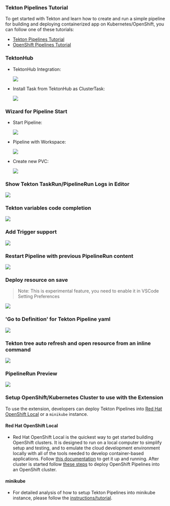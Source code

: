 
### Tekton Pipelines Tutorial

To get started with Tekton and learn how to create and run a simple pipeline for building and deploying containerized app on Kubernetes/OpenShift, you can follow one of these tutorials:

* [Tekton Pipelines Tutorial](https://github.com/tektoncd/pipeline/blob/master/docs/tutorial.md)
* [OpenShift Pipelines Tutorial](https://github.com/openshift/pipelines-tutorial)

### TektonHub

   * TektonHub Integration:

      <div><img src="images/gif-tekton/tekton-hub.gif" /></div>

   * Install Task from TektonHub as ClusterTask:

      <div><img src="images/gif-tekton/tekton-hub-cluster.gif" /></div>


### Wizard for Pipeline Start

   * Start Pipeline:

      <div><img src="images/gif-tekton/start-pipeline.gif" /></div>

   * Pipeline with Workspace:

      <div><img src="images/gif-tekton/start-workspaces.gif" /></div>

   * Create new PVC:

      <div><img src="images/gif-tekton/create-workspace-pvc.gif" /></div>

### Show Tekton TaskRun/PipelineRun Logs in Editor

<div><img src="images/gif-tekton/show-logs-in-editor.gif" /></div>

### Tekton variables code completion

<div><img src="images/gif-tekton/code-completion.gif" /></div>

### Add Trigger support

<div><img src="images/gif-tekton/add-trigger.gif" /></div>

### Restart Pipeline with previous PipelineRun content

<div><img src="images/gif-tekton/restart-pipeline.gif" /></div>

### Deploy resource on save
>Note: This is experimental feature, you need to enable it in VSCode Setting Preferences

<div><img src="images/gif-tekton/deploy-resource.gif" /></div>

### 'Go to Definition' for Tekton Pipeline yaml

<div><img src="images/gif-tekton/go-to-defination.gif" /></div>

### Tekton tree auto refresh and open resource from an inline command

<div><img src="images/gif-tekton/auto-refresh.gif" /></div>

### PipelineRun Preview

<div><img src="images/gif-tekton/pipeline-diagram.gif" /></div>

### Setup OpenShift/Kubernetes Cluster to use with the Extension

To use the extension, developers can deploy Tekton Pipelines into [Red Hat OpenShift Local](https://developers.redhat.com/products/openshift-local/overview) or a `minikube` instance.

#### Red Hat OpenShift Local

- Red Hat OpenShift Local is the quickest way to get started building OpenShift clusters. It is designed to run on a local computer to simplify setup and testing, and to emulate the cloud development environment locally with all of the tools needed to develop container-based applications. Follow [this documentation](https://access.redhat.com/documentation/en-us/red_hat_openshift_local) to get it up and running. After cluster is started follow [these steps](https://github.com/openshift/pipelines-tutorial/#install-openshift-pipelines) to deploy OpenShift Pipelines into an OpenShift cluster.

#### minikube

- For detailed analysis of how to setup Tekton Pipelines into minikube instance, please follow the [instructions/tutorial](https://github.com/tektoncd/pipeline#want-to-start-using-pipelines).
